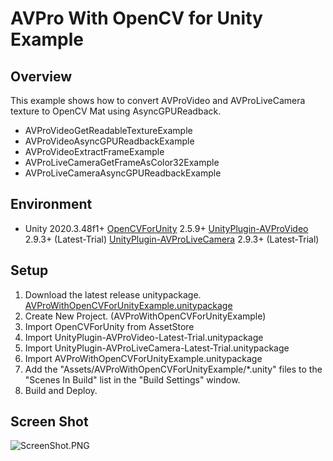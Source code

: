 ﻿AVPro With OpenCV for Unity Example
====================

Overview
-----
This example shows how to convert AVProVideo and AVProLiveCamera texture to OpenCV Mat using AsyncGPUReadback.
- AVProVideoGetReadableTextureExample
- AVProVideoAsyncGPUReadbackExample
- AVProVideoExtractFrameExample
- AVProLiveCameraGetFrameAsColor32Example
- AVProLiveCameraAsyncGPUReadbackExample

Environment
-----
- Unity 2020.3.48f1+
[OpenCVForUnity](https://assetstore.unity.com/packages/tools/integration/opencv-for-unity-21088?aid=1011l4ehR) 2.5.9+
[UnityPlugin-AVProVideo](https://assetstore.unity.com/packages/tools/video/avpro-video-v3-core-desktop-edition-278895?aid=1011l4ehR) 2.9.3+ (Latest-Trial)
[UnityPlugin-AVProLiveCamera](https://assetstore.unity.com/packages/tools/video/avpro-live-camera-3683?aid=1011l4ehR) 2.9.3+  (Latest-Trial)


Setup
-----
1. Download the latest release unitypackage. [AVProWithOpenCVForUnityExample.unitypackage](https://github.com/EnoxSoftware/AVProWithOpenCVForUnityExample/releases)
1. Create New Project. (AVProWithOpenCVForUnityExample)
1. Import OpenCVForUnity from AssetStore
1. Import UnityPlugin-AVProVideo-Latest-Trial.unitypackage
1. Import UnityPlugin-AVProLiveCamera-Latest-Trial.unitypackage
1. Import AVProWithOpenCVForUnityExample.unitypackage
1. Add the "Assets/AVProWithOpenCVForUnityExample/*.unity" files to the "Scenes In Build" list in the "Build Settings" window.
1. Build and Deploy.

Screen Shot
-----
![ScreenShot.PNG](ScreenShot.PNG)
